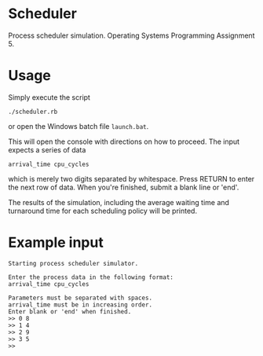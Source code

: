 # Scheduler

Process scheduler simulation.
Operating Systems
Programming Assignment 5.

# Usage

Simply execute the script

    ./scheduler.rb
    
or open the Windows batch file `launch.bat`.

This will open the console with directions on how to proceed.
The input expects a series of data

    arrival_time cpu_cycles
    
which is merely two digits separated by whitespace. Press RETURN to enter the next row of data. When you're finished, submit a blank line or 'end'. 

The results of the simulation, including the average waiting time and turnaround time for each scheduling policy will be printed.

# Example input

    Starting process scheduler simulator.

    Enter the process data in the following format:
    arrival_time cpu_cycles

    Parameters must be separated with spaces.
    arrival_time must be in increasing order.
    Enter blank or 'end' when finished.
    >> 0 8
    >> 1 4
    >> 2 9
    >> 3 5
    >>